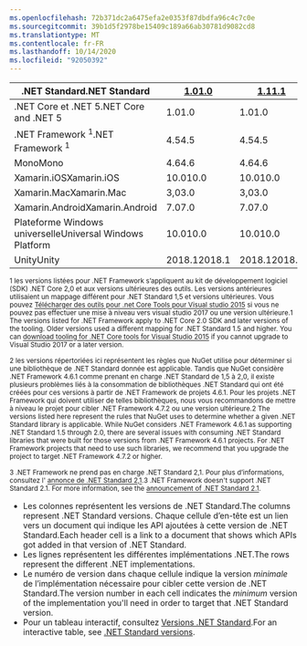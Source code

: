 ```yaml
---
ms.openlocfilehash: 72b371dc2a6475efa2e0353f87dbdfa96c4c7c0e
ms.sourcegitcommit: 39b1d5f2978be15409c189a66ab30781d9082cd8
ms.translationtype: MT
ms.contentlocale: fr-FR
ms.lasthandoff: 10/14/2020
ms.locfileid: "92050392"
---
```

| <span data-ttu-id="82dcb-101">.NET Standard</span><span class="sxs-lookup"><span data-stu-id="82dcb-101">.NET Standard</span></span>              | <span data-ttu-id="82dcb-102">[1.0]</span><span class="sxs-lookup"><span data-stu-id="82dcb-102">[1.0]</span></span>  | <span data-ttu-id="82dcb-103">[1.1]</span><span class="sxs-lookup"><span data-stu-id="82dcb-103">[1.1]</span></span>  | <span data-ttu-id="82dcb-104">[1.2]</span><span class="sxs-lookup"><span data-stu-id="82dcb-104">[1.2]</span></span> | <span data-ttu-id="82dcb-105">[1,3]</span><span class="sxs-lookup"><span data-stu-id="82dcb-105">[1.3]</span></span> | <span data-ttu-id="82dcb-106">[1.4]</span><span class="sxs-lookup"><span data-stu-id="82dcb-106">[1.4]</span></span> | <span data-ttu-id="82dcb-107">[1.5]</span><span class="sxs-lookup"><span data-stu-id="82dcb-107">[1.5]</span></span>              | <span data-ttu-id="82dcb-108">[1,6]</span><span class="sxs-lookup"><span data-stu-id="82dcb-108">[1.6]</span></span>              | <span data-ttu-id="82dcb-109">[2.0]</span><span class="sxs-lookup"><span data-stu-id="82dcb-109">[2.0]</span></span>               | <span data-ttu-id="82dcb-110">[2.1]</span><span class="sxs-lookup"><span data-stu-id="82dcb-110">[2.1]</span></span> |
|----------------------------|--------|--------|-------|-------|-------|--------------------|--------------------|---------------------|---------------------
| <span data-ttu-id="82dcb-111">.NET Core et .NET 5</span><span class="sxs-lookup"><span data-stu-id="82dcb-111">.NET Core and .NET 5</span></span>       | <span data-ttu-id="82dcb-112">1.0</span><span class="sxs-lookup"><span data-stu-id="82dcb-112">1.0</span></span>    | <span data-ttu-id="82dcb-113">1.0</span><span class="sxs-lookup"><span data-stu-id="82dcb-113">1.0</span></span>    | <span data-ttu-id="82dcb-114">1.0</span><span class="sxs-lookup"><span data-stu-id="82dcb-114">1.0</span></span>   | <span data-ttu-id="82dcb-115">1.0</span><span class="sxs-lookup"><span data-stu-id="82dcb-115">1.0</span></span>   | <span data-ttu-id="82dcb-116">1.0</span><span class="sxs-lookup"><span data-stu-id="82dcb-116">1.0</span></span>   | <span data-ttu-id="82dcb-117">1.0</span><span class="sxs-lookup"><span data-stu-id="82dcb-117">1.0</span></span>                | <span data-ttu-id="82dcb-118">1.0</span><span class="sxs-lookup"><span data-stu-id="82dcb-118">1.0</span></span>                | <span data-ttu-id="82dcb-119">2.0</span><span class="sxs-lookup"><span data-stu-id="82dcb-119">2.0</span></span>                 | <span data-ttu-id="82dcb-120">3.0</span><span class="sxs-lookup"><span data-stu-id="82dcb-120">3.0</span></span> |
| <span data-ttu-id="82dcb-121">.NET Framework <sup>1</sup></span><span class="sxs-lookup"><span data-stu-id="82dcb-121">.NET Framework <sup>1</sup></span></span>| <span data-ttu-id="82dcb-122">4.5</span><span class="sxs-lookup"><span data-stu-id="82dcb-122">4.5</span></span>    | <span data-ttu-id="82dcb-123">4.5</span><span class="sxs-lookup"><span data-stu-id="82dcb-123">4.5</span></span>    | <span data-ttu-id="82dcb-124">4.5.1</span><span class="sxs-lookup"><span data-stu-id="82dcb-124">4.5.1</span></span> | <span data-ttu-id="82dcb-125">4.6</span><span class="sxs-lookup"><span data-stu-id="82dcb-125">4.6</span></span>   | <span data-ttu-id="82dcb-126">4.6.1</span><span class="sxs-lookup"><span data-stu-id="82dcb-126">4.6.1</span></span> | <span data-ttu-id="82dcb-127">4.6.1 <sup>2</sup></span><span class="sxs-lookup"><span data-stu-id="82dcb-127">4.6.1 <sup>2</sup></span></span> | <span data-ttu-id="82dcb-128">4.6.1 <sup>2</sup></span><span class="sxs-lookup"><span data-stu-id="82dcb-128">4.6.1 <sup>2</sup></span></span> | <span data-ttu-id="82dcb-129">4.6.1 <sup>2</sup></span><span class="sxs-lookup"><span data-stu-id="82dcb-129">4.6.1 <sup>2</sup></span></span>  | <span data-ttu-id="82dcb-130">N/A<sup>3</sup></span><span class="sxs-lookup"><span data-stu-id="82dcb-130">N/A<sup>3</sup></span></span> |
| <span data-ttu-id="82dcb-131">Mono</span><span class="sxs-lookup"><span data-stu-id="82dcb-131">Mono</span></span>                       | <span data-ttu-id="82dcb-132">4.6</span><span class="sxs-lookup"><span data-stu-id="82dcb-132">4.6</span></span>    | <span data-ttu-id="82dcb-133">4.6</span><span class="sxs-lookup"><span data-stu-id="82dcb-133">4.6</span></span>    | <span data-ttu-id="82dcb-134">4.6</span><span class="sxs-lookup"><span data-stu-id="82dcb-134">4.6</span></span>   | <span data-ttu-id="82dcb-135">4.6</span><span class="sxs-lookup"><span data-stu-id="82dcb-135">4.6</span></span>   | <span data-ttu-id="82dcb-136">4.6</span><span class="sxs-lookup"><span data-stu-id="82dcb-136">4.6</span></span>   | <span data-ttu-id="82dcb-137">4.6</span><span class="sxs-lookup"><span data-stu-id="82dcb-137">4.6</span></span>                | <span data-ttu-id="82dcb-138">4.6</span><span class="sxs-lookup"><span data-stu-id="82dcb-138">4.6</span></span>                | <span data-ttu-id="82dcb-139">5,4</span><span class="sxs-lookup"><span data-stu-id="82dcb-139">5.4</span></span>                 | <span data-ttu-id="82dcb-140">6.4</span><span class="sxs-lookup"><span data-stu-id="82dcb-140">6.4</span></span> |
| <span data-ttu-id="82dcb-141">Xamarin.iOS</span><span class="sxs-lookup"><span data-stu-id="82dcb-141">Xamarin.iOS</span></span>                | <span data-ttu-id="82dcb-142">10.0</span><span class="sxs-lookup"><span data-stu-id="82dcb-142">10.0</span></span>   | <span data-ttu-id="82dcb-143">10.0</span><span class="sxs-lookup"><span data-stu-id="82dcb-143">10.0</span></span>   | <span data-ttu-id="82dcb-144">10.0</span><span class="sxs-lookup"><span data-stu-id="82dcb-144">10.0</span></span>  | <span data-ttu-id="82dcb-145">10.0</span><span class="sxs-lookup"><span data-stu-id="82dcb-145">10.0</span></span>  | <span data-ttu-id="82dcb-146">10.0</span><span class="sxs-lookup"><span data-stu-id="82dcb-146">10.0</span></span>  | <span data-ttu-id="82dcb-147">10.0</span><span class="sxs-lookup"><span data-stu-id="82dcb-147">10.0</span></span>               | <span data-ttu-id="82dcb-148">10.0</span><span class="sxs-lookup"><span data-stu-id="82dcb-148">10.0</span></span>               | <span data-ttu-id="82dcb-149">10.14</span><span class="sxs-lookup"><span data-stu-id="82dcb-149">10.14</span></span>               | <span data-ttu-id="82dcb-150">12.16</span><span class="sxs-lookup"><span data-stu-id="82dcb-150">12.16</span></span> |
| <span data-ttu-id="82dcb-151">Xamarin.Mac</span><span class="sxs-lookup"><span data-stu-id="82dcb-151">Xamarin.Mac</span></span>                | <span data-ttu-id="82dcb-152">3,0</span><span class="sxs-lookup"><span data-stu-id="82dcb-152">3.0</span></span>    | <span data-ttu-id="82dcb-153">3,0</span><span class="sxs-lookup"><span data-stu-id="82dcb-153">3.0</span></span>    | <span data-ttu-id="82dcb-154">3,0</span><span class="sxs-lookup"><span data-stu-id="82dcb-154">3.0</span></span>   | <span data-ttu-id="82dcb-155">3,0</span><span class="sxs-lookup"><span data-stu-id="82dcb-155">3.0</span></span>   | <span data-ttu-id="82dcb-156">3,0</span><span class="sxs-lookup"><span data-stu-id="82dcb-156">3.0</span></span>   | <span data-ttu-id="82dcb-157">3,0</span><span class="sxs-lookup"><span data-stu-id="82dcb-157">3.0</span></span>                | <span data-ttu-id="82dcb-158">3,0</span><span class="sxs-lookup"><span data-stu-id="82dcb-158">3.0</span></span>                | <span data-ttu-id="82dcb-159">3.8</span><span class="sxs-lookup"><span data-stu-id="82dcb-159">3.8</span></span>                 | <span data-ttu-id="82dcb-160">5.16</span><span class="sxs-lookup"><span data-stu-id="82dcb-160">5.16</span></span> |
| <span data-ttu-id="82dcb-161">Xamarin.Android</span><span class="sxs-lookup"><span data-stu-id="82dcb-161">Xamarin.Android</span></span>            | <span data-ttu-id="82dcb-162">7.0</span><span class="sxs-lookup"><span data-stu-id="82dcb-162">7.0</span></span>    | <span data-ttu-id="82dcb-163">7.0</span><span class="sxs-lookup"><span data-stu-id="82dcb-163">7.0</span></span>    | <span data-ttu-id="82dcb-164">7.0</span><span class="sxs-lookup"><span data-stu-id="82dcb-164">7.0</span></span>   | <span data-ttu-id="82dcb-165">7.0</span><span class="sxs-lookup"><span data-stu-id="82dcb-165">7.0</span></span>   | <span data-ttu-id="82dcb-166">7.0</span><span class="sxs-lookup"><span data-stu-id="82dcb-166">7.0</span></span>   | <span data-ttu-id="82dcb-167">7.0</span><span class="sxs-lookup"><span data-stu-id="82dcb-167">7.0</span></span>                | <span data-ttu-id="82dcb-168">7.0</span><span class="sxs-lookup"><span data-stu-id="82dcb-168">7.0</span></span>                | <span data-ttu-id="82dcb-169">8.0</span><span class="sxs-lookup"><span data-stu-id="82dcb-169">8.0</span></span>                 | <span data-ttu-id="82dcb-170">10.0</span><span class="sxs-lookup"><span data-stu-id="82dcb-170">10.0</span></span> |
| <span data-ttu-id="82dcb-171">Plateforme Windows universelle</span><span class="sxs-lookup"><span data-stu-id="82dcb-171">Universal Windows Platform</span></span> | <span data-ttu-id="82dcb-172">10.0</span><span class="sxs-lookup"><span data-stu-id="82dcb-172">10.0</span></span>   | <span data-ttu-id="82dcb-173">10.0</span><span class="sxs-lookup"><span data-stu-id="82dcb-173">10.0</span></span>   | <span data-ttu-id="82dcb-174">10.0</span><span class="sxs-lookup"><span data-stu-id="82dcb-174">10.0</span></span>  | <span data-ttu-id="82dcb-175">10.0</span><span class="sxs-lookup"><span data-stu-id="82dcb-175">10.0</span></span>  | <span data-ttu-id="82dcb-176">10.0</span><span class="sxs-lookup"><span data-stu-id="82dcb-176">10.0</span></span>  | <span data-ttu-id="82dcb-177">10.0.16299</span><span class="sxs-lookup"><span data-stu-id="82dcb-177">10.0.16299</span></span>         | <span data-ttu-id="82dcb-178">10.0.16299</span><span class="sxs-lookup"><span data-stu-id="82dcb-178">10.0.16299</span></span>         | <span data-ttu-id="82dcb-179">10.0.16299</span><span class="sxs-lookup"><span data-stu-id="82dcb-179">10.0.16299</span></span>          | <span data-ttu-id="82dcb-180">TBD</span><span class="sxs-lookup"><span data-stu-id="82dcb-180">TBD</span></span> |
| <span data-ttu-id="82dcb-181">Unity</span><span class="sxs-lookup"><span data-stu-id="82dcb-181">Unity</span></span>                      | <span data-ttu-id="82dcb-182">2018.1</span><span class="sxs-lookup"><span data-stu-id="82dcb-182">2018.1</span></span> | <span data-ttu-id="82dcb-183">2018.1</span><span class="sxs-lookup"><span data-stu-id="82dcb-183">2018.1</span></span> | <span data-ttu-id="82dcb-184">2018.1</span><span class="sxs-lookup"><span data-stu-id="82dcb-184">2018.1</span></span>| <span data-ttu-id="82dcb-185">2018.1</span><span class="sxs-lookup"><span data-stu-id="82dcb-185">2018.1</span></span>| <span data-ttu-id="82dcb-186">2018.1</span><span class="sxs-lookup"><span data-stu-id="82dcb-186">2018.1</span></span>| <span data-ttu-id="82dcb-187">2018.1</span><span class="sxs-lookup"><span data-stu-id="82dcb-187">2018.1</span></span>             |  <span data-ttu-id="82dcb-188">2018.1</span><span class="sxs-lookup"><span data-stu-id="82dcb-188">2018.1</span></span>            | <span data-ttu-id="82dcb-189">2018.1</span><span class="sxs-lookup"><span data-stu-id="82dcb-189">2018.1</span></span>              | <span data-ttu-id="82dcb-190">TBD</span><span class="sxs-lookup"><span data-stu-id="82dcb-190">TBD</span></span> |

<span data-ttu-id="82dcb-191"><sup>1 les versions listées pour .NET Framework s’appliquent au kit de développement logiciel (SDK) .NET Core 2,0 et aux versions ultérieures des outils. Les versions antérieures utilisaient un mappage différent pour .NET Standard 1,5 et versions ultérieures. Vous pouvez [Télécharger des outils pour .net Core Tools pour Visual studio 2015](https://github.com/dotnet/core/blob/master/release-notes/download-archive.md) si vous ne pouvez pas effectuer une mise à niveau vers visual studio 2017 ou une version ultérieure.</sup></span><span class="sxs-lookup"><span data-stu-id="82dcb-191"><sup>1 The versions listed for .NET Framework apply to .NET Core 2.0 SDK and later versions of the tooling. Older versions used a different mapping for .NET Standard 1.5 and higher. You can [download tooling for .NET Core tools for Visual Studio 2015](https://github.com/dotnet/core/blob/master/release-notes/download-archive.md) if you cannot upgrade to Visual Studio 2017 or a later version.</sup></span></span>

<span data-ttu-id="82dcb-192"><sup>2 les versions répertoriées ici représentent les règles que NuGet utilise pour déterminer si une bibliothèque de .NET Standard donnée est applicable. Tandis que NuGet considère .NET Framework 4.6.1 comme prenant en charge .NET Standard de 1,5 à 2,0, il existe plusieurs problèmes liés à la consommation de bibliothèques .NET Standard qui ont été créées pour ces versions à partir de .NET Framework de projets 4.6.1. Pour les projets .NET Framework qui doivent utiliser de telles bibliothèques, nous vous recommandons de mettre à niveau le projet pour cibler .NET Framework 4.7.2 ou une version ultérieure.</sup></span><span class="sxs-lookup"><span data-stu-id="82dcb-192"><sup>2 The versions listed here represent the rules that NuGet uses to determine whether a given .NET Standard library is applicable. While NuGet considers .NET Framework 4.6.1 as supporting .NET Standard 1.5 through 2.0, there are several issues with consuming .NET Standard libraries that were built for those versions from .NET Framework 4.6.1 projects. For .NET Framework projects that need to use such libraries, we recommend that you upgrade the project to target .NET Framework 4.7.2 or higher.</sup></span></span>

<span data-ttu-id="82dcb-193"><sup>3 .NET Framework ne prend pas en charge .NET Standard 2,1. Pour plus d’informations, consultez l' [annonce de .NET Standard 2,1](https://devblogs.microsoft.com/dotnet/announcing-net-standard-2-1/).</sup></span><span class="sxs-lookup"><span data-stu-id="82dcb-193"><sup>3 .NET Framework doesn't support .NET Standard 2.1. For more information, see the [announcement of .NET Standard 2.1](https://devblogs.microsoft.com/dotnet/announcing-net-standard-2-1/).</sup></span></span>

- <span data-ttu-id="82dcb-194">Les colonnes représentent les versions de .NET Standard.</span><span class="sxs-lookup"><span data-stu-id="82dcb-194">The columns represent .NET Standard versions.</span></span> <span data-ttu-id="82dcb-195">Chaque cellule d’en-tête est un lien vers un document qui indique les API ajoutées à cette version de .NET Standard.</span><span class="sxs-lookup"><span data-stu-id="82dcb-195">Each header cell is a link to a document that shows which APIs got added in that version of .NET Standard.</span></span>
- <span data-ttu-id="82dcb-196">Les lignes représentent les différentes implémentations .NET.</span><span class="sxs-lookup"><span data-stu-id="82dcb-196">The rows represent the different .NET implementations.</span></span>
- <span data-ttu-id="82dcb-197">Le numéro de version dans chaque cellule indique la version *minimale* de l’implémentation nécessaire pour cibler cette version de .NET Standard.</span><span class="sxs-lookup"><span data-stu-id="82dcb-197">The version number in each cell indicates the *minimum* version of the implementation you'll need in order to target that .NET Standard version.</span></span>
- <span data-ttu-id="82dcb-198">Pour un tableau interactif, consultez [Versions .NET Standard](https://dotnet.microsoft.com/platform/dotnet-standard#versions).</span><span class="sxs-lookup"><span data-stu-id="82dcb-198">For an interactive table, see [.NET Standard versions](https://dotnet.microsoft.com/platform/dotnet-standard#versions).</span></span>

[1.0]: https://github.com/dotnet/standard/blob/master/docs/versions/netstandard1.0.md
[1.1]: https://github.com/dotnet/standard/blob/master/docs/versions/netstandard1.1.md
[1.2]: https://github.com/dotnet/standard/blob/master/docs/versions/netstandard1.2.md
[1,3]: https://github.com/dotnet/standard/blob/master/docs/versions/netstandard1.3.md
[1.3]: https://github.com/dotnet/standard/blob/master/docs/versions/netstandard1.3.md
[1.4]: https://github.com/dotnet/standard/blob/master/docs/versions/netstandard1.4.md
[1.5]: https://github.com/dotnet/standard/blob/master/docs/versions/netstandard1.5.md
[1,6]: https://github.com/dotnet/standard/blob/master/docs/versions/netstandard1.6.md
[1.6]: https://github.com/dotnet/standard/blob/master/docs/versions/netstandard1.6.md
[2.0]: https://github.com/dotnet/standard/blob/master/docs/versions/netstandard2.0.md
[2.1]: https://github.com/dotnet/standard/blob/master/docs/versions/netstandard2.1.md
